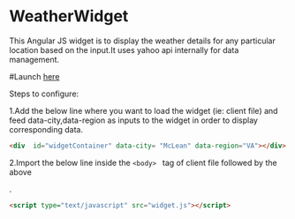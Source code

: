# WeatherWidget
This Angular JS widget is to display the weather details for any particular location based on the input.It uses yahoo api internally for data management.

#Launch <a href="https://vinusankart.github.io/WeatherWidget/app/widget/client.html" target="_blank">here</a>

Steps to configure:

1.Add the below line where you want to load the widget (ie: client file) and feed data-city,data-region as inputs to the widget in order to display corresponding data.
```html
<div  id="widgetContainer" data-city= "McLean" data-region="VA"></div>
```


2.Import the below line inside the ```<body> ``` tag of client file followed by the above <div>.
```html
<script type="text/javascript" src="widget.js"></script>
```




